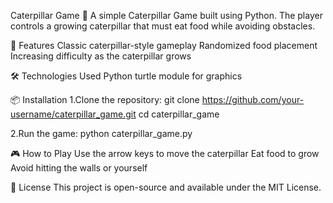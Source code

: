 Caterpillar Game 🐛
A simple Caterpillar Game built using Python. The player controls a growing caterpillar that must eat food while avoiding obstacles.

🚀 Features
Classic caterpillar-style gameplay
Randomized food placement
Increasing difficulty as the caterpillar grows


🛠️ Technologies Used
Python
turtle module for graphics


📦 Installation
1.Clone the repository:
git clone https://github.com/your-username/caterpillar_game.git
cd caterpillar_game

2.Run the game:
python caterpillar_game.py


🎮 How to Play
Use the arrow keys to move the caterpillar
Eat food to grow
Avoid hitting the walls or yourself


📝 License
This project is open-source and available under the MIT License.
